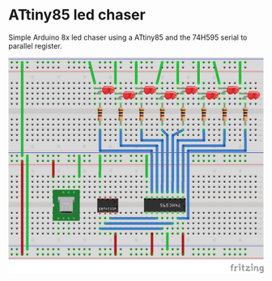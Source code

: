 # ATtiny85 led chaser

Simple Arduino 8x led chaser using a ATtiny85 and the 74H595 serial to parallel register.

![Fritzing circuit](fritzing/diagram.jpg?v=4&s=200)




